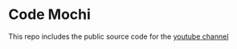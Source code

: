 
# Code Mochi

This repo includes the public source code for the [youtube channel](https://www.youtube.com/channel/UC-TmID_3Gg155afQmgAQ5bw)
